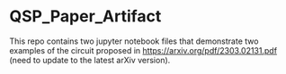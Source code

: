 # QSP_Paper_Artifact
This repo contains two jupyter notebook files that demonstrate two examples of the circuit proposed in https://arxiv.org/pdf/2303.02131.pdf (need to update to the latest arXiv version).
